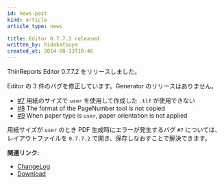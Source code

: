 ```yaml
---
id: news-post
kind: article
article_type: news

title: Editor 0.7.7.2 released
written_by: hidakatsuya
created_at: 2014-08-13T18:46
---
```


ThinReports Editor 0.7.7.2 をリリースしました。

Editor の 3 件のバグを修正しています。Generator のリリースはありません。

  * [#7](https://github.com/thinreports/thinreports-editor/issues/7) 用紙のサイズで `user` を使用して作成した `.tlf` が使用できない
  * [#8](https://github.com/thinreports/thinreports-editor/issues/8) The format of the PageNumber tool is not copied
  * [#9](https://github.com/thinreports/thinreports-editor/issues/9) When paper type is `user`, paper orientation is not applied

用紙サイズが `user` のとき PDF 生成時にエラーが発生するバグ `#7` については、
レイアウトファイルを `0.7.7.2` で開き、保存しなおすことで解決できます。

**関連リンク:**

  * [ChangeLog](https://github.com/thinreports/thinreports-editor/blob/master/CHANGELOG.md)
  * [Download](/download/)